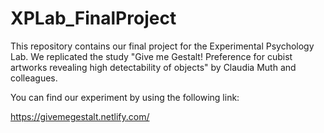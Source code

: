# XPLab_FinalProject
This repository contains our final project for the Experimental Psychology Lab. We replicated the study "Give me Gestalt! Preference for cubist artworks revealing high detectability of objects" by Claudia Muth and colleagues.

You can find our experiment by using the following link:

https://givemegestalt.netlify.com/
